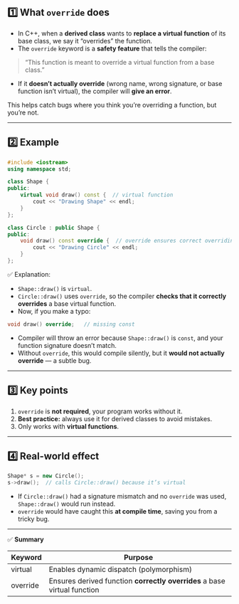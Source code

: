 ## 1️⃣ What `override` does

* In C++, when a **derived class** wants to **replace a virtual function** of its base class, we say it “overrides” the function.
* The `override` keyword is a **safety feature** that tells the compiler:

> “This function is meant to override a virtual function from a base class.”

* If it **doesn’t actually override** (wrong name, wrong signature, or base function isn’t virtual), the compiler will **give an error**.

This helps catch bugs where you think you’re overriding a function, but you’re not.

---

## 2️⃣ Example

```cpp
#include <iostream>
using namespace std;

class Shape {
public:
    virtual void draw() const {  // virtual function
        cout << "Drawing Shape" << endl;
    }
};

class Circle : public Shape {
public:
    void draw() const override {  // override ensures correct overriding
        cout << "Drawing Circle" << endl;
    }
};
```

✅ Explanation:

* `Shape::draw()` is `virtual`.
* `Circle::draw()` uses `override`, so the compiler **checks that it correctly overrides** a base virtual function.
* Now, if you make a typo:

```cpp
void draw() override;   // missing const
```

* Compiler will throw an error because `Shape::draw()` is `const`, and your function signature doesn’t match.
* Without `override`, this would compile silently, but it **would not actually override** — a subtle bug.

---

## 3️⃣ Key points

1. `override` is **not required**, your program works without it.
2. **Best practice:** always use it for derived classes to avoid mistakes.
3. Only works with **virtual functions**.

---

## 4️⃣ Real-world effect

```cpp
Shape* s = new Circle();
s->draw();  // calls Circle::draw() because it’s virtual
```

* If `Circle::draw()` had a signature mismatch and no `override` was used, `Shape::draw()` would run instead.
* `override` would have caught this **at compile time**, saving you from a tricky bug.

---

✅ **Summary**

| Keyword  | Purpose                                                                  |
| -------- | ------------------------------------------------------------------------ |
| virtual  | Enables dynamic dispatch (polymorphism)                                  |
| override | Ensures derived function **correctly overrides** a base virtual function |
